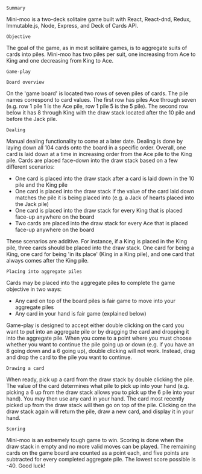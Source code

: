 `Summary`

Mini-moo is a two-deck solitaire game built with React, React-dnd, Redux, Immutable.js, Node, Express, and Deck of Cards API.

`Objective`

The goal of the game, as in most solitaire games, is to aggregate suits of cards into piles. Mini-moo has two piles per suit, one increasing from Ace to King and one decreasing from King to Ace.

`Game-play`

`Board overview`

On the 'game board' is located two rows of seven piles of cards. The pile names correspond to card values. The first row has piles Ace through seven (e.g. row 1 pile 1 is the Ace pile, row 1 pile 5 is the 5 pile). The second row below it has 8 through King with the draw stack located after the 10 pile and before the Jack pile.

`Dealing`

Manual dealing functionality to come at a later date. Dealing is done by laying down all 104 cards onto the board in a specific order. Overall, one card is laid down at a time in increasing order from the Ace pile to the King pile. Cards are placed face-down into the draw stack based on a few different scenarios:

- One card is placed into the draw stack after a card is laid down in the 10 pile and the King pile
- One card is placed into the draw stack if the value of the card laid down matches the pile it is being placed into (e.g. a Jack of hearts placed into the Jack pile)
- One card is placed into the draw stack for every King that is placed face-up anywhere on the board
- Two cards are placed into the draw stack for every Ace that is placed face-up anywhere on the board

These scenarios are additive. For instance, if a King is placed in the King pile, three cards should be placed into the draw stack. One card for being a King, one card for being 'in its place' (King in a King pile), and one card that always comes after the King pile.

`Placing into aggregate piles`

Cards may be placed into the aggregate piles to complete the game objective in two ways:

- Any card on top of the board piles is fair game to move into your aggregate piles
- Any card in your hand is fair game (explained below)

Game-play is designed to accept either double clicking on the card you want to put into an aggregate pile or by dragging the card and dropping it into the aggregate pile. When you come to a point where you must choose whether you want to continue the pile going up or down (e.g. if you have an 8 going down and a 6 going up), double clicking will not work. Instead, drag and drop the card to the pile you want to continue.

`Drawing a card`

When ready, pick up a card from the draw stack by double clicking the pile. The value of the card determines what pile to pick up into your hand (e.g. picking a 6 up from the draw stack allows you to pick up the 6 pile into your hand). You may then use any card in your hand. The card most recently picked up from the draw stack will then go on top of the pile. Clicking on the draw stack again will return the pile, draw a new card, and display it in your hand.

`Scoring`

Mini-moo is an extremely tough game to win. Scoring is done when the draw stack in empty and no more valid moves can be played. The remaining cards on the game board are counted as a point each, and five points are subtracted for every completed aggregate pile. The lowest score possible is -40. Good luck!

